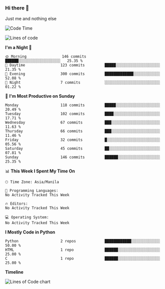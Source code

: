 ### Hi there 👋

Just me and nothing else


<!--START_SECTION:waka-->
![Code Time](http://img.shields.io/badge/Code%20Time-116%20hrs%2036%20mins-blue)

![Lines of code](https://img.shields.io/badge/From%20Hello%20World%20I%27ve%20Written-1.3%20million%20lines%20of%20code-blue)

**I'm a Night 🦉** 

```text
🌞 Morning                146 commits         ██████░░░░░░░░░░░░░░░░░░░   25.35 % 
🌆 Daytime                123 commits         █████░░░░░░░░░░░░░░░░░░░░   21.35 % 
🌃 Evening                300 commits         █████████████░░░░░░░░░░░░   52.08 % 
🌙 Night                  7 commits           ░░░░░░░░░░░░░░░░░░░░░░░░░   01.22 % 
```
📅 **I'm Most Productive on Sunday** 

```text
Monday                   118 commits         █████░░░░░░░░░░░░░░░░░░░░   20.49 % 
Tuesday                  102 commits         ████░░░░░░░░░░░░░░░░░░░░░   17.71 % 
Wednesday                67 commits          ███░░░░░░░░░░░░░░░░░░░░░░   11.63 % 
Thursday                 66 commits          ███░░░░░░░░░░░░░░░░░░░░░░   11.46 % 
Friday                   32 commits          █░░░░░░░░░░░░░░░░░░░░░░░░   05.56 % 
Saturday                 45 commits          ██░░░░░░░░░░░░░░░░░░░░░░░   07.81 % 
Sunday                   146 commits         ██████░░░░░░░░░░░░░░░░░░░   25.35 % 
```


📊 **This Week I Spent My Time On** 

```text
🕑︎ Time Zone: Asia/Manila

💬 Programming Languages: 
No Activity Tracked This Week

🔥 Editors: 
No Activity Tracked This Week

💻 Operating System: 
No Activity Tracked This Week
```

**I Mostly Code in Python** 

```text
Python                   2 repos             ████████████░░░░░░░░░░░░░   50.00 % 
HTML                     1 repo              ██████░░░░░░░░░░░░░░░░░░░   25.00 % 
C                        1 repo              ██████░░░░░░░░░░░░░░░░░░░   25.00 % 
```



**Timeline**

![Lines of Code chart](https://raw.githubusercontent.com/mauring55/mauring55/main/assets/bar_graph.png)


<!--END_SECTION:waka-->
